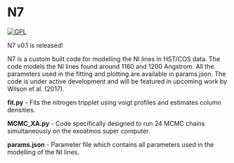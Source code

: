 # N7

[![GPL](https://img.shields.io/badge/license-GNU%20GPLv3-brightgreen.svg)](http://choosealicense.com/licenses/gpl-3.0/)

N7 v0.1 is released!

N7 is a custom built code for modelling the NI lines in HST/COS data. The code models the NI lines found around 1160 and 1200 Angstrom. All the parameters used in the fitting and plotting are available in params.json. The code is under active development and will be featured in upcoming work by Wilson et al. (2017).

**fit.py** - Fits the nitrogen tripplet using voigt profiles and estimates column densities.

**MCMC_XA.py** - Code specifically designed to run 24 MCMC chains simultaneously on the exoatmos super computer.

**params.json** - Parameter file which contains all parameters used in the modelling of the NI lines.